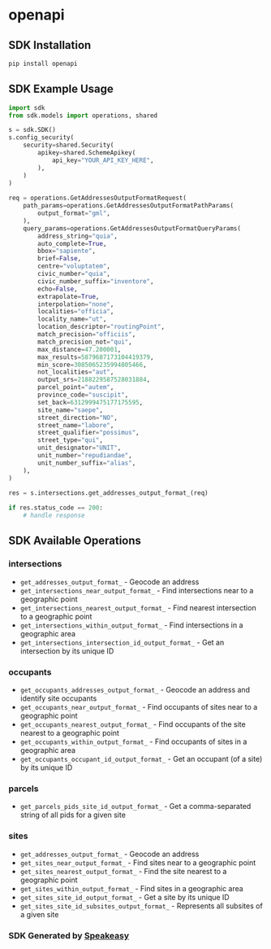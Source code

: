 # openapi

<!-- Start SDK Installation -->
## SDK Installation

```bash
pip install openapi
```
<!-- End SDK Installation -->

## SDK Example Usage
<!-- Start SDK Example Usage -->
```python
import sdk
from sdk.models import operations, shared

s = sdk.SDK()
s.config_security(
    security=shared.Security(
        apikey=shared.SchemeApikey(
            api_key="YOUR_API_KEY_HERE",
        ),
    )
)
    
req = operations.GetAddressesOutputFormatRequest(
    path_params=operations.GetAddressesOutputFormatPathParams(
        output_format="gml",
    ),
    query_params=operations.GetAddressesOutputFormatQueryParams(
        address_string="quia",
        auto_complete=True,
        bbox="sapiente",
        brief=False,
        centre="voluptatem",
        civic_number="quia",
        civic_number_suffix="inventore",
        echo=False,
        extrapolate=True,
        interpolation="none",
        localities="officia",
        locality_name="ut",
        location_descriptor="routingPoint",
        match_precision="officiis",
        match_precision_not="qui",
        max_distance=47.200001,
        max_results=5879687173104419379,
        min_score=3085065235994805466,
        not_localities="aut",
        output_srs=2188229587528031884,
        parcel_point="autem",
        province_code="suscipit",
        set_back=6312999475177175595,
        site_name="saepe",
        street_direction="NO",
        street_name="labore",
        street_qualifier="possimus",
        street_type="qui",
        unit_designator="UNIT",
        unit_number="repudiandae",
        unit_number_suffix="alias",
    ),
)
    
res = s.intersections.get_addresses_output_format_(req)

if res.status_code == 200:
    # handle response
```
<!-- End SDK Example Usage -->

<!-- Start SDK Available Operations -->
## SDK Available Operations

### intersections

* `get_addresses_output_format_` - Geocode an address
* `get_intersections_near_output_format_` - Find intersections near to a geographic point
* `get_intersections_nearest_output_format_` - Find nearest intersection to a geographic point
* `get_intersections_within_output_format_` - Find intersections in a geographic area
* `get_intersections_intersection_id_output_format_` - Get an intersection by its unique ID

### occupants

* `get_occupants_addresses_output_format_` - Geocode an address and identify site occupants
* `get_occupants_near_output_format_` - Find occupants of sites near to a geographic point
* `get_occupants_nearest_output_format_` - Find occupants of the site nearest to a geographic point
* `get_occupants_within_output_format_` - Find occupants of sites in a geographic area
* `get_occupants_occupant_id_output_format_` - Get an occupant (of a site) by its unique ID

### parcels

* `get_parcels_pids_site_id_output_format_` - Get a comma-separated string of all pids for a given site

### sites

* `get_addresses_output_format_` - Geocode an address
* `get_sites_near_output_format_` - Find sites near to a geographic point
* `get_sites_nearest_output_format_` - Find the site nearest to a geographic point
* `get_sites_within_output_format_` - Find sites in a geographic area
* `get_sites_site_id_output_format_` - Get a site by its unique ID
* `get_sites_site_id_subsites_output_format_` - Represents all subsites of a given site

<!-- End SDK Available Operations -->

### SDK Generated by [Speakeasy](https://docs.speakeasyapi.dev/docs/using-speakeasy/client-sdks)

